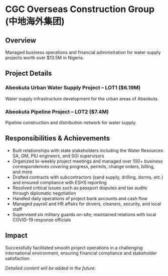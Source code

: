 # CGC Overseas Construction Group (中地海外集团)

## Overview

Managed business operations and financial administration for water supply projects worth over $13.5M in Nigeria.

## Project Details

### Abeokuta Urban Water Supply Project – LOT1 ($6.19M)
Water supply infrastructure development for the urban areas of Abeokuta.

### Abeokuta Pipeline Project – LOT2 ($7.4M)
Pipeline construction and distribution network for water supply.

## Responsibilities & Achievements

* Built relationships with state stakeholders including the Water Resources SA, GM, PIU engineers, and SGI supervisors
* Organized bi-weekly project meetings and managed over 100+ business correspondences covering progress, permits, change orders, billing, and more
* Drafted contracts with subcontractors (sand supply, drilling, dorms, etc.) and ensured compliance with ESHS reporting
* Resolved critical issues such as passport disputes and tax audits through diplomatic negotiation
* Handled daily operations of project bank accounts and cash flow
* Managed payroll and HR affairs for drivers, cleaners, security, and local staff
* Supervised six military guards on-site; maintained relations with local COVID-19 response officials

## Impact

Successfully facilitated smooth project operations in a challenging international environment, ensuring financial compliance and stakeholder satisfaction.

*Detailed content will be added in the future.* 